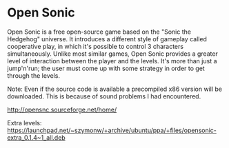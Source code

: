 Open Sonic
==========

Open Sonic is a free open-source game based on the "Sonic the Hedgehog" universe.
It introduces a different style of gameplay called cooperative play, in which it's
possible to control 3 characters simultaneously.
Unlike most similar games, Open Sonic provides a greater level of interaction between
the player and the levels. It's more than just a jump'n'run; the user must come
up with some strategy in order to get through the levels.

Note: Even if the source code is available a precompiled x86 version will be downloaded.
This is because of sound problems I had encountered.

http://opensnc.sourceforge.net/home/

Extra levels: https://launchpad.net/~szymonw/+archive/ubuntu/ppa/+files/opensonic-extra_0.1.4~1_all.deb

